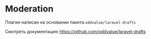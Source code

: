 # Moderation

Плагин написан на основании пакета `oddvalue/laravel-drafts`

Смотреть документацию https://github.com/oddvalue/laravel-drafts
